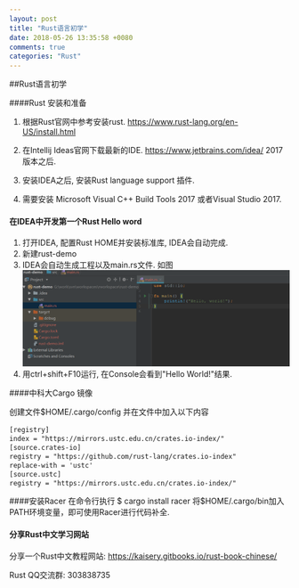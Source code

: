 ```yaml
---
layout: post
title: "Rust语言初学"
date: 2018-05-26 13:35:58 +0080
comments: true
categories: "Rust"
---
```


##Rust语言初学


####Rust 安装和准备

1. 根据Rust官网中参考安装rust. https://www.rust-lang.org/en-US/install.html

2. 在Intellij Ideas官网下载最新的IDE. https://www.jetbrains.com/idea/ 2017版本之后.

3. 安装IDEA之后, 安装Rust language support 插件.

4. 需要安装 Microsoft Visual C++ Build Tools 2017 或者Visual Studio 2017.


#### 在IDEA中开发第一个Rust Hello word

1. 打开IDEA, 配置Rust HOME并安装标准库, IDEA会自动完成.
2. 新建rust-demo
3. IDEA会自动生成工程以及main.rs文件. 如图
![](/images/blog/rust/rust-demo-pic1.png)
4. 用ctrl+shift+F10运行, 在Console会看到"Hello World!"结果.

####中科大Cargo 镜像

创建文件$HOME/.cargo/config
并在文件中加入以下内容
```
[registry]
index = "https://mirrors.ustc.edu.cn/crates.io-index/"
[source.crates-io]
registry = "https://github.com/rust-lang/crates.io-index"
replace-with = 'ustc'
[source.ustc]
registry = "https://mirrors.ustc.edu.cn/crates.io-index/"
```

####安装Racer 
在命令行执行
$ cargo install racer 
将$HOME/.cargo/bin加入PATH环境变量，即可使用Racer进行代码补全.

#### 分享Rust中文学习网站

分享一个Rust中文教程网站:
https://kaisery.gitbooks.io/rust-book-chinese/

Rust QQ交流群: 303838735



 
